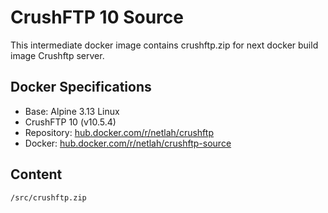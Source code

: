 # CrushFTP 10 Source

This intermediate docker image contains crushftp.zip for next docker build image Crushftp server.

## Docker Specifications

- Base: Alpine 3.13 Linux
- CrushFTP 10 (v10.5.4)
- Repository: [hub.docker.com/r/netlah/crushftp](hub.docker.com/r/netlah/crushftp)
- Docker: [hub.docker.com/r/netlah/crushftp-source](hub.docker.com/r/netlah/crushftp-source)

## Content

```
/src/crushftp.zip
```
